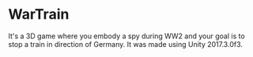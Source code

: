 # WarTrain
It's a 3D game where you embody a spy during WW2 and your goal is to stop a train in direction of Germany. It was made using Unity  2017.3.0f3.
